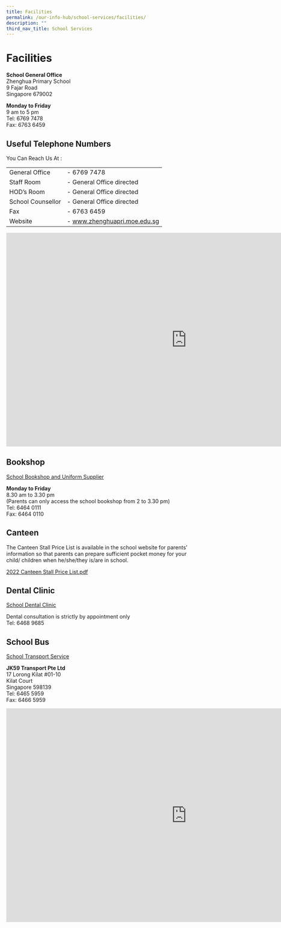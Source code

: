 ```yaml
---
title: Facilities
permalink: /our-info-hub/school-services/facilities/
description: ""
third_nav_title: School Services
---
```

# Facilities

**School General Office**<br>
Zhenghua Primary School<br>
9 Fajar Road<br>
Singapore 679002

**Monday to Friday**<br>
9 am to 5 pm<br>
Tel: 6769 7478<br>
Fax: 6763 6459

Useful Telephone Numbers
------------------------


You Can Reach Us At :

|  |  |
|-------------------|-------------------------------------|
| General Office    | - 6769 7478 |
| Staff Room | - General Office directed    |
| HOD’s Room | - General Office directed    |
| School Counsellor | - General Office directed    |
| Fax | - 6763 6459 |
| Website | - <a href="http://www.zhenghuapri.moe.edu.sg/" target="_blank">www.zhenghuapri.moe.edu.sg</a> |

<iframe allowfullscreen="true" height="569" width="960" frameborder="0" src="https://docs.google.com/presentation/d/e/2PACX-1vQJulvnc6fI8brld21JAfYujvZQD1M6tYhCr0SteDzv1WGqOulOq9pGsGLvcgyB_5KBiLFLEzMcMlW-/embed?start=false&amp;loop=false&amp;delayms=3000"></iframe>

## Bookshop

<u>School Bookshop and Uniform Supplier</u>

**Monday to Friday**   
8.30 am to 3.30 pm   
(Parents can only access the school bookshop from 2 to 3.30 pm)   
Tel: 6464 0111   
Fax: 6464 0110

## Canteen

The Canteen Stall Price List is available in the school website for parents’ information so that parents can prepare sufficient pocket money for your child/ children when he/she/they is/are in school.  
  
<a href="/files/Our%20Info%20Hub/2023%20Canteen%20Stall%20Price%20List%20Final_171122.pdf" target="_blank">2022 Canteen Stall Price List.pdf</a>

## Dental Clinic

<u>School Dental Clinic</u>

Dental consultation is strictly by appointment only    
Tel: 6468 9685

## School Bus

<u>School Transport Service</u>

**JK59 Transport Pte Ltd**   
17 Lorong Kilat #01-10   
Kilat Court   
Singapore 598139   
Tel: 6465 5959   
Fax: 6466 5959

<iframe src="https://docs.google.com/presentation/d/e/2PACX-1vSqj0a__SL7aWJRBHMzd8TnIO_KxR_TpVypUEFQnZk9fIG_KPOrhI5MoJlt-auRFzRNeQwI9n7w0ugY/embed?start=false&amp;loop=false&amp;delayms=3000" frameborder="0" width="960" height="569" allowfullscreen="true"></iframe>